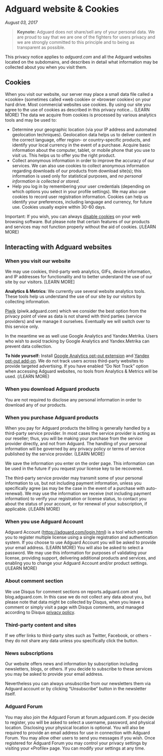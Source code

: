 # Adguard website & Cookies
*August 03, 2017*
> **Keynote:** Adguard does not share/sell any of your personal data. We are proud to say that we are one of the fighters for users privacy and we are strongly committed to this principle and to being as transparent as possible.

This privacy notice applies to *adguard.com* and all the Adguard websites located on the subdomains, and describes in detail what information may be collected about you when you visit them.

## Cookies
When you visit our website, our server may place a small data file called a «cookie» (sometimes called «web cookie» or «browser cookie») on your hard drive. Most commercial websites use cookies. By using our site you agree to the use of cookies as described in this privacy notice... 
(LEARN MORE)
The data we acquire from cookies is processed by various analytics tools and may be used to: 
* Determine your geographic location (via your IP address and automated geolocation techniques). Geolocation data helps us to deliver content in the correct language, offer region- or country-specific products, and identify your local currency in the event of a purchase.
Acquire basic information about the computer, tablet, or mobile phone that you use to visit us. This helps us to offer you the right product.
* Collect anonymous information in order to improve the accuracy of our services. We can also use cookies to collect anonymous information regarding downloads of our products from download site(s); this information is used only for statistical purposes, and *no personal information is collected or stored*. 
* Help you log in by remembering your user credentials (depending on which options you select in your profile settings). We may also use cookies to record user registration information. Cookies can help us identify your preferences, including language and currency, for future use. Cookies usually expire within 30-60 days.

Important: If you wish, you can always [disable cookies](http://www.wikihow.com/Disable-Cookies) on your web browsing software. But please note that certain features of our products and services may not function properly without the aid of cookies.
(/LEARN MORE)

## Interacting with Adguard websites
### When you visit our website 
We may use cookies, third-party web analytics, GIFs, device information, and IP addresses for functionality and to better understand the use of our site by our visitors. [LEARN MORE] 

**Analytics & Metrics**: We currently use several website analytics tools. These tools help us understand the use of our site by our visitors by collecting information. 

[Piwik](https://piwik.org/) (piwik.adguard.com) which we consider the best option from the privacy point of view as data is not shared with third parties (service providers) and we manage it ourselves. Eventually we will switch over to this service only. 

In the meantime we as well use Google Analytics and Yandex.Metrika. Users who wish to avoid tracking by Google Analytics and Yandex.Metrika can prevent data collection. 

**To hide yourself:** 
Install [Google Analytics opt-out extension](https://tools.google.com/dlpage/gaoptout) and [Yandex opt-out add-on](https://yandex.com/support/metrica/general/opt-out.xml).
We do not track users across third-party websites to provide targeted advertising. If you have enabled “Do Not Track” option when accessing Adguard websites, no tools from Analytics & Metrics will be used.
(/LEARN MORE)


### When you download Adguard products
You are not required to disclose any personal information in order to download any of our products.
 
### When you purchase Adguard products
When you pay for Adguard products the billing is generally handled by a third-party service provider. In most cases the service provider is acting as our reseller; thus, you will be making your purchase from the service provider directly, and not from Adguard. The handling of your personal information will be governed by any privacy policy or terms of service published by the service provider. (LEARN MORE)

We save the information you enter on the order page. This information can be used in the future if you request your license key to be recovered.

The third-party service provider may transmit some of your personal information to us, but not including payment information, unless you specifically agree (as may be the case in the event of a purchase with auto-renewal). We may use the information we receive (not including payment information) to verify your registration or license status, to contact you about the status of your account, or for renewal of your subscription, if applicable.  (/LEARN MORE)

### When you use Adguard Account
Adguard Account (https://adguard.com/login.html) is a tool which permits you to register multiple license using a single registration and authentication system. If you choose to use Adguard Account you will be asked to provide your email address. (LEARN MORE) 
You will also be asked to select a password. We may use this information for purposes of validating your license, providing support, delivering additional products and services, and enabling you to change your Adguard Account and/or product settings. (/LEARN MORE)

### About comment section
We use Disqus for comment sections on reports.adguard.com and blog.adguard.com. In this case we do not collect any data about you, but please note that data might be collected by Disqus, when you leave a comment or simply visit a page with Disqus comments, and managed according to Disqus [privacy policy](https://help.disqus.com/customer/portal/articles/466259-privacy-policy). 

### Third-party content and sites
If we offer links to third-party sites such as Twitter, Facebook, or others - they do not share any data unless you specifically click the button.

### News subscriptions
Our website offers news and information by subscription including newsletters, blogs, or others. If you decide to subscribe to these services you may be asked to provide your email address. 

Nevertheless you can always unsubscribe from our newsletters them via Adguard account or by clicking “Unsubscribe” button in the newsletter itself.  
 
### Adguard Forum
You may also join the Adguard Forum at forum.adguard.com. If you decide to register, you will be asked to select a username, password, and physical location. Disclosing your physical location is optional. You will also be required to provide an email address for use in connection with Adguard Forum. You may allow other users to send you messages if you wish. Once registered for Adguard Forum you may control your privacy settings by visiting your «Profile» page. You can modify your settings at any time. 




